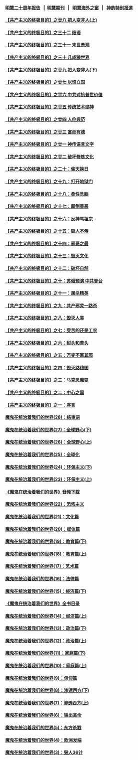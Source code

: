 #### [明慧二十周年报告](https://github.com/gfw-breaker/mh-reports/blob/master/README.md?t=07201301) &nbsp;&nbsp;|&nbsp;&nbsp;[明慧期刊](https://github.com/gfw-breaker/mh-qikan) &nbsp;&nbsp;|&nbsp;&nbsp; [明慧海外之窗](https://github.com/gfw-breaker/mh-news/blob/master/README.md?t=07201301) &nbsp;&nbsp;|&nbsp;&nbsp; [神韵特别报道](https://github.com/gfw-breaker/mh-news/blob/master/shenyun.md?t=07201301) 

#### [【共产主义的终极目的】之廿八 把人变非人(上)](../pages/nsc422/n11340492.md?t=07201301) 

#### [【共产主义的终极目的】之三十二 结语](../pages/nsc422/n11360535.md?t=07201301) 

#### [【共产主义的终极目的】之三十一 末世景观](../pages/nsc422/n11351129.md?t=07201301) 

#### [【共产主义的终极目的】之三十 几成狼世界](../pages/nsc422/n11348280.md?t=07201301) 

#### [【共产主义的终极目的】之廿九 把人变非人(下)](../pages/nsc422/n11344140.md?t=07201301) 

#### [【共产主义的终极目的】之廿七 以恨立国](../pages/nsc422/n11336944.md?t=07201301) 

#### [【共产主义的终极目的】之廿六 中共对抗普世价值](../pages/nsc422/n11324785.md?t=07201301) 

#### [【共产主义的终极目的】之廿五 传统艺术颂神](../pages/nsc422/n11296396.md?t=07201301) 

#### [【共产主义的终极目的】之廿四 人伦典范](../pages/nsc422/n11296397.md?t=07201301) 

#### [【共产主义的终极目的】之廿三 富而有德](../pages/nsc422/n11283598.md?t=07201301) 

#### [【共产主义的终极目的】之廿一 神传语言文字](../pages/nsc422/n11263265.md?t=07201301) 

#### [【共产主义的终极目的】之廿二 破坏修炼文化](../pages/nsc422/n11245728.md?t=07201301) 

#### [【共产主义的终极目的】之二十：偷天换日](../pages/nsc422/n11238846.md?t=07201301) 

#### [【共产主义的终极目的】之十九：打开地狱门](../pages/nsc422/n11206376.md?t=07201301) 

#### [【共产主义的终极目的】之十八：柔性洗脑](../pages/nsc422/n11199994.md?t=07201301) 

#### [【共产主义的终极目的】之十七：颠倒善恶](../pages/nsc422/n11179782.md?t=07201301) 

#### [【共产主义的终极目的】之十六：反神骂祖宗](../pages/nsc422/n11166798.md?t=07201301) 

#### [【共产主义的终极目的】之十五：毁人不倦](../pages/nsc422/n11166792.md?t=07201301) 

#### [【共产主义的终极目的】之十四：邪恶之最](../pages/nsc422/n11150249.md?t=07201301) 

#### [【共产主义的终极目的】之十三：毁灭文化](../pages/nsc422/n11135227.md?t=07201301) 

#### [【共产主义的终极目的】之十二：破坏自然](../pages/nsc422/n11135214.md?t=07201301) 

#### [【共产主义的终极目的】之十：苏俄预演 中共登台](../pages/nsc422/n11118424.md?t=07201301) 

#### [【共产主义的终极目的】之十一：屠杀精英](../pages/nsc422/n11118442.md?t=07201301) 

#### [【共产主义的终极目的】之九：共产邪灵一路杀](../pages/nsc422/n11114139.md?t=07201301) 

#### [【共产主义的终极目的】之八：毁灭人类](../pages/nsc422/n11108503.md?t=07201301) 

#### [【共产主义的终极目的】之七：受苦的还是工农](../pages/nsc422/n11101809.md?t=07201301) 

#### [【共产主义的终极目的】之六：甜头和苦头](../pages/nsc422/n11096971.md?t=07201301) 

#### [【共产主义的终极目的】之五：万变不离其邪](../pages/nsc422/n11091285.md?t=07201301) 

#### [【共产主义的终极目的】之四：毁灭路线图](../pages/nsc422/n11086284.md?t=07201301) 

#### [【共产主义的终极目的】之三：马克思魔变](../pages/nsc422/n11061941.md?t=07201301) 

#### [【共产主义的终极目的】之二：中心之国](../pages/nsc422/n11047728.md?t=07201301) 

#### [【共产主义的终极目的】之一：序言](../pages/nsc422/n11086077.md?t=07201301) 

#### [魔鬼在统治着我们的世界(28)：结束语](../pages/nsc422/n10936246.md?t=07201301) 

#### [魔鬼在统治着我们的世界(27)：全球野心(下)](../pages/nsc422/n10928319.md?t=07201301) 

#### [魔鬼在统治着我们的世界(26)：全球野心(上)](../pages/nsc422/n10900318.md?t=07201301) 

#### [魔鬼在统治着我们的世界(25)：全球化](../pages/nsc422/n10788205.md?t=07201301) 

#### [魔鬼在统治着我们的世界(24)：环保主义(下)](../pages/nsc422/n10695307.md?t=07201301) 

#### [魔鬼在统治着我们的世界(23)：环保主义(上)](../pages/nsc422/n10688613.md?t=07201301) 

#### [《魔鬼在统治着我们的世界》音频下载](../pages/nsc422/n10635553.md?t=07201301) 

#### [魔鬼在统治着我们的世界(22)：恐怖主义](../pages/nsc422/n10614727.md?t=07201301) 

#### [魔鬼在统治着我们的世界(21)：文化篇](../pages/nsc422/n10597706.md?t=07201301) 

#### [魔鬼在统治着我们的世界(20)：媒体篇](../pages/nsc422/n10586579.md?t=07201301) 

#### [魔鬼在统治着我们的世界(19)：教育篇(下)](../pages/nsc422/n10564808.md?t=07201301) 

#### [魔鬼在统治着我们的世界(18)：教育篇(上)](../pages/nsc422/n10526970.md?t=07201301) 

#### [魔鬼在统治着我们的世界(17)：艺术篇](../pages/nsc422/n10499093.md?t=07201301) 

#### [魔鬼在统治着我们的世界(16)：法律篇](../pages/nsc422/n10485969.md?t=07201301) 

#### [魔鬼在统治着我们的世界(15)：经济篇(下)](../pages/nsc422/n10469975.md?t=07201301) 

#### [《魔鬼在统治着我们的世界》全书目录](../pages/nsc422/n10464261.md?t=07201301) 

#### [魔鬼在统治着我们的世界(14)：经济篇(上)](../pages/nsc422/n10457370.md?t=07201301) 

#### [魔鬼在统治着我们的世界(13)：政治篇(下)](../pages/nsc422/n10448270.md?t=07201301) 

#### [魔鬼在统治着我们的世界(12)：政治篇(上)](../pages/nsc422/n10444576.md?t=07201301) 

#### [魔鬼在统治着我们的世界(11)：家庭篇(下)](../pages/nsc422/n10440961.md?t=07201301) 

#### [魔鬼在统治着我们的世界(10)：家庭篇(上)](../pages/nsc422/n10435448.md?t=07201301) 

#### [魔鬼在统治着我们的世界(9)：信仰篇](../pages/nsc422/n10432159.md?t=07201301) 

#### [魔鬼在统治着我们的世界(8)：渗透西方(下)](../pages/nsc422/n10429603.md?t=07201301) 

#### [魔鬼在统治着我们的世界(7)：渗透西方(上)](../pages/nsc422/n10426013.md?t=07201301) 

#### [魔鬼在统治着我们的世界(6)：输出革命](../pages/nsc422/n10421536.md?t=07201301) 

#### [魔鬼在统治着我们的世界(5)：东方杀戮](../pages/nsc422/n10417707.md?t=07201301) 

#### [魔鬼在统治着我们的世界(4)：欧洲发端](../pages/nsc422/n10414890.md?t=07201301) 

#### [魔鬼在统治着我们的世界(3)：毁人36计](../pages/nsc422/n10411583.md?t=07201301) 


